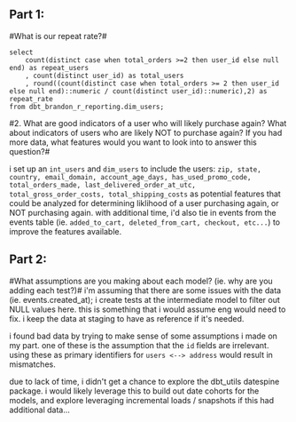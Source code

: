 ## Part 1:
#What is our repeat rate?#
```
select
    count(distinct case when total_orders >=2 then user_id else null end) as repeat_users
    , count(distinct user_id) as total_users
    , round((count(distinct case when total_orders >= 2 then user_id else null end)::numeric / count(distinct user_id)::numeric),2) as repeat_rate
from dbt_brandon_r_reporting.dim_users;
```

#2. What are good indicators of a user who will likely purchase again? What about indicators of users who are likely NOT to purchase again? If you had more data, what features would you want to look into to answer this question?#

i set up an `int_users` and `dim_users` to include the users: `zip, state, country, email_domain, account_age_days, has_used_promo_code, total_orders_made, last_delivered_order_at_utc, total_gross_order_costs, total_shipping_costs` as potential features that could be analyzed for determining liklihood of a user purchasing again, or NOT purchasing again. with additional time, i'd also tie in events from the events table (ie. `added_to_cart, deleted_from_cart, checkout, etc...`) to improve the features available.

## Part 2:

#What assumptions are you making about each model? (ie. why are you adding each test?)#
i'm assuming that there are some issues with the data (ie. events.created_at); i create tests at the intermediate model to filter out NULL values here. this is something that i would assume eng would need to fix. i keep the data at staging to have as reference if it's needed.

i found bad data by trying to make sense of some assumptions i made on my part. one of these is the assumption that the `id` fields are irrelevant. using these as primary identifiers for `users <--> address` would result in mismatches. 

due to lack of time, i didn't get a chance to explore the dbt_utils datespine package. i would likely leverage this to build out date cohorts for the models, and explore leveraging incremental loads / snapshots if this had additional data...